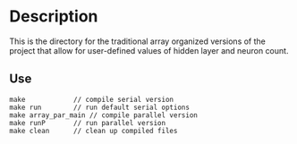 # Description
This is the directory for the traditional array organized versions
of the project that allow for user-defined values of hidden layer
and neuron count.

## Use
```
make			// compile serial version
make run		// run default serial options
make array_par_main	// compile parallel version
make runP		// run parallel version
make clean		// clean up compiled files
```

